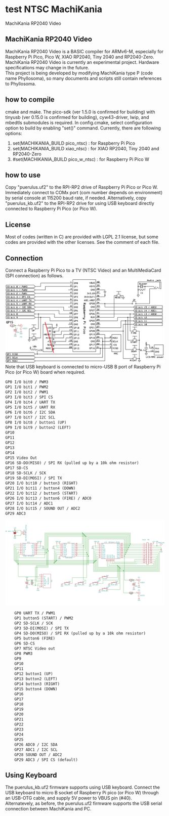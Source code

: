 # test NTSC MachiKania
MachiKania RP2040 Video

## MachiKania RP2040 Video
MachiKania RP2040 Video is a BASIC compiler for ARMv6-M, especially for Raspberry Pi Pico, Pico W, XIAO RP2040, Tiny 2040 and RP2040-Zero.  
MachiKania RP2040 Video is currently an experimental project. Hardware specifications may change in the future.  
This project is being developed by modifying MachiKania type P (code name Phyllosoma), so many documents and scripts still contain references to Phyllosoma.

## how to compile
cmake and make. The pico-sdk (ver 1.5.0 is confirmed for building) with tinyusb (ver 0.15.0 is confirmed for building), cyw43-driver, lwip, and mbedtls submodules is required. In config.cmake, select configuration option to build by enabling "set()" command. Currently, there are following options:  
  
1. set(MACHIKANIA_BUILD pico_ntsc) : for Raspberry Pi Pico
2. set(MACHIKANIA_BUILD xiao_ntsc) : for XIAO RP2040, Tiny 2040 and RP2040-Zero
3. #set(MACHIKANIA_BUILD pico_w_ntsc) : for Raspberry Pi Pico W

## how to use
Copy "puerulus.uf2" to the RPI-RP2 drive of Raspberry Pi Pico or Pico W. Immediately connect to COMx port (com number depends on environment) by serial console at 115200 baud rate, if needed. Alternatively, copy "puerulus_kb.uf2" to the RPI-RP2 drive for using USB keyboard directly connected to Raspberry Pi Pico (or Pico W).

## License
Most of codes (written in C) are provided with LGPL 2.1 license, but some codes are provided with the other licenses. See the comment of each file.

## Connection
Connect a Raspberry Pi Pico to a TV (NTSC Video) and an MultiMediaCard (SPI connection) as follows.
![schematic.png](documents/shematic.png)  
Note that USB keyboard is connected to micro-USB B port of Raspberry Pi Pico (or Pico W) board when required.

```console
GP0 I/O bit0 / PWM3
GP1 I/O bit1 / PWM2
GP2 I/O bit2 / PWM1
GP3 I/O bit3 / SPI CS
GP4 I/O bit4 / UART TX
GP5 I/O bit5 / UART RX
GP6 I/O bit6 / I2C SDA
GP7 I/O bit7 / I2C SCL
GP8 I/O bit8 / button1 (UP)
GP9 I/O bit9 / button2 (LEFT)
GP10 
GP11 
GP12 
GP13 
GP14 
GP15 Video Out
GP16 SD-DO(MISO) / SPI RX (pulled up by a 10k ohm resistor)
GP17 SD-CS
GP18 SD-SCLK / SCK
GP19 SD-DI(MOSI) / SPI TX
GP20 I/O bit10 / button3 (RIGHT)
GP21 I/O bit11 / button4 (DOWN)
GP22 I/O bit12 / button5 (START)
GP26 I/O bit13 / button6 (FIRE) / ADC0
GP27 I/O bit14 / ADC1
GP28 I/O bit15 / SOUND OUT / ADC2
GP29 ADC3
```

![schematic_xiao.png](documents/schematic_xiao.png)  
```console
	GP0 UART TX / PWM1
	GP1 button5 (START) / PWM2
	GP2 SD-SCLK / SCK
	GP3 SD-DI(MOSI) / SPI TX
	GP4 SD-DO(MISO) / SPI RX (pulled up by a 10k ohm resistor)
	GP5 button6 (FIRE)
	GP6 SD-CS
	GP7 NTSC Video out
	GP8 PWM3
	GP9
	GP10
	GP11
	GP12 button1 (UP)
	GP13 button2 (LEFT)
	GP14 button3 (RIGHT)
	GP15 button4 (DOWN)
	GP16
	GP17
	GP18
	GP19
	GP20
	GP21
	GP22
	GP23
	GP24
	GP25
	GP26 ADC0 / I2C SDA
	GP27 ADC1 / I2C SCL
	GP28 SOUND OUT / ADC2
	GP29 ADC3 / SPI CS (default)
```


## Using Keyboard
The puerulus_kb.uf2 firmware supports using USB keyboard. Connect the USB keyboard to micro B socket of Raspberry Pi pico (or Pico W) through an USB-OTG cable, and supply 5V power to VBUS pin (#40).  
Alternatevely, as before, the puerulus.uf2 firmware supports the USB serial connection between MachiKania and PC.
